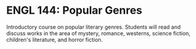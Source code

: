 # ENGL 144: Popular Genres

Introductory course on popular literary genres. Students will read and discuss works in the area of mystery, romance, westerns, science fiction, children's literature, and horror fiction.